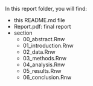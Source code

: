 In this report folder, you will find:  

* this README.md file
* Report.pdf: final report
* section
  * 00_abstract.Rnw
  * 01_introduction.Rnw
  * 02_data.Rnw
  * 03_methods.Rnw
  * 04_analysis.Rnw
  * 05_results.Rnw
  * 06_conclusion.Rnw
